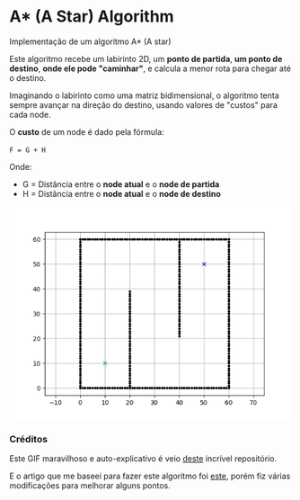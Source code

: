 # A* (A Star) Algorithm

Implementação de um algoritmo A* (A star)

Este algoritmo recebe um labirinto 2D, um **ponto de partida**, **um ponto de destino**, **onde ele pode "caminhar"**, e calcula a menor rota para chegar até o destino.

Imaginando o labirinto como uma matriz bidimensional, o algoritmo tenta sempre avançar na direção do destino, usando valores de "custos" para cada node.

O **custo** de um node é dado pela fórmula:

`F = G + H`

Onde:
- G = Distância entre o **node atual** e o **node de partida**
- H = Distância entre o **node atual** e o **node de destino**

![exemplo de A* funcionando](https://github.com/Doc-McCoy/a-star-algorithm/blob/master/images/animation.gif)

### Créditos

Este GIF maravilhoso e auto-explicativo é veio [deste](https://atsushisakai.github.io/PythonRobotics/) incrível repositório.

E o artigo que me baseei para fazer este algoritmo foi [este](https://medium.com/@nicholas.w.swift/easy-a-star-pathfinding-7e6689c7f7b2), porém fiz várias modificações para melhorar alguns pontos.
